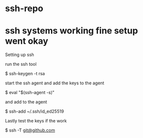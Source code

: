# ssh-repo

# ssh systems working fine setup went okay

Setting up ssh 

run the ssh tool

 $ ssh-keygen -t rsa

start the ssh agent and add the keys to the agent  

$ eval "$(ssh-agent -s)"

and add to the agent  

$ ssh-add ~/.ssh/id_ed25519

Lastly test the keys if the work 

$ ssh -T git@github.com
